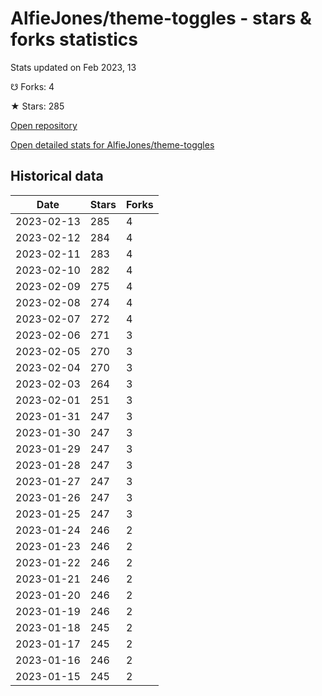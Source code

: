 # AlfieJones/theme-toggles - stars & forks statistics

Stats updated on Feb 2023, 13

☋ Forks: 4

★ Stars: 285

[Open repository](https://github.com/AlfieJones/theme-toggles)

[Open detailed stats for AlfieJones/theme-toggles](https://reviewgithub.com/rep/AlfieJones/theme-toggles)

## Historical data
| Date | Stars | Forks |
|------|-------|-------|
| 2023-02-13 | 285 | 4 | 
| 2023-02-12 | 284 | 4 | 
| 2023-02-11 | 283 | 4 | 
| 2023-02-10 | 282 | 4 | 
| 2023-02-09 | 275 | 4 | 
| 2023-02-08 | 274 | 4 | 
| 2023-02-07 | 272 | 4 | 
| 2023-02-06 | 271 | 3 | 
| 2023-02-05 | 270 | 3 | 
| 2023-02-04 | 270 | 3 | 
| 2023-02-03 | 264 | 3 | 
| 2023-02-01 | 251 | 3 | 
| 2023-01-31 | 247 | 3 | 
| 2023-01-30 | 247 | 3 | 
| 2023-01-29 | 247 | 3 | 
| 2023-01-28 | 247 | 3 | 
| 2023-01-27 | 247 | 3 | 
| 2023-01-26 | 247 | 3 | 
| 2023-01-25 | 247 | 3 | 
| 2023-01-24 | 246 | 2 | 
| 2023-01-23 | 246 | 2 | 
| 2023-01-22 | 246 | 2 | 
| 2023-01-21 | 246 | 2 | 
| 2023-01-20 | 246 | 2 | 
| 2023-01-19 | 246 | 2 | 
| 2023-01-18 | 245 | 2 | 
| 2023-01-17 | 245 | 2 | 
| 2023-01-16 | 246 | 2 | 
| 2023-01-15 | 245 | 2 | 

